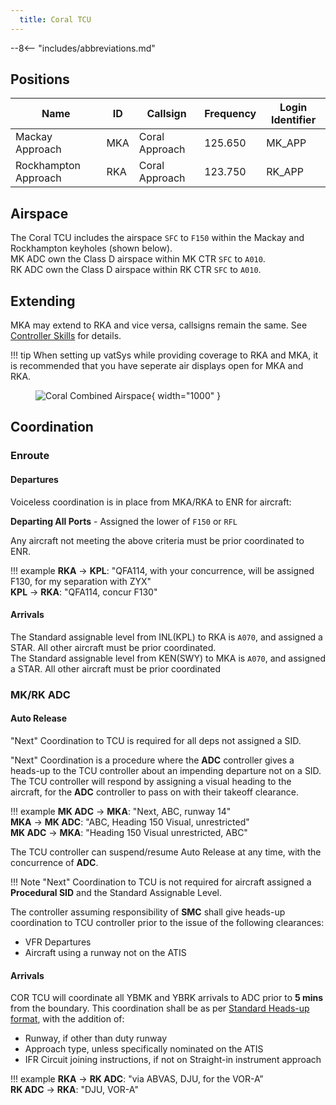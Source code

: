 ```yaml
---
  title: Coral TCU
---
```


--8<-- "includes/abbreviations.md"

## Positions

| Name               | ID      | Callsign       | Frequency        | Login Identifier              |
| ------------------ | --------------| -------------- | ---------------- | ---------------------|
| Mackay Approach  | MKA | Coral Approach  | 125.650       | MK_APP    |
| Rockhampton Approach  | RKA | Coral Approach   | 123.750        | RK_APP                 |

## Airspace
The Coral TCU includes the airspace `SFC` to `F150` within the Mackay and Rockhampton keyholes (shown below).  
MK ADC own the Class D airspace within MK CTR `SFC` to `A010`.  
RK ADC own the Class D airspace within RK CTR `SFC` to `A010`.  

## Extending
MKA may extend to RKA and vice versa, callsigns remain the same. See [Controller Skills](../controller-skills/extending.md) for details.

!!! tip
    When setting up vatSys while providing coverage to RKA and MKA, it is recommended that you have seperate air displays open for MKA and RKA.
    <figure markdown>
    ![Coral Combined Airspace](img/coraltcusetup.png){ width="1000" }
    </figure>
## Coordination

### Enroute
#### Departures
Voiceless coordination is in place from MKA/RKA to ENR for aircraft:  

**Departing All Ports** - Assigned the lower of `F150` or `RFL`  

Any aircraft not meeting the above criteria must be prior coordinated to ENR.

!!! example
    <span class="hotline">**RKA** -> **KPL**</span>: "QFA114, with your concurrence, will be assigned F130, for my separation with ZYX"  
    <span class="hotline">**KPL** -> **RKA**</span>: "QFA114, concur F130"  

#### Arrivals
The Standard assignable level from INL(KPL) to RKA is `A070`, and assigned a STAR. All other aircraft must be prior coordinated.  
The Standard assignable level from KEN(SWY) to MKA is `A070`, and assigned a STAR. All other aircraft must be prior coordinated

### MK/RK ADC
#### Auto Release
"Next" Coordination to TCU is required for all deps not assigned a SID.

"Next" Coordination is a procedure where the **ADC** controller gives a heads-up to the TCU controller about an impending departure not on a SID. The TCU controller will respond by assigning a visual heading to the aircraft, for the **ADC** controller to pass on with their takeoff clearance.

!!! example
    <span class="hotline">**MK ADC** -> **MKA**</span>: "Next, ABC, runway 14"  
    <span class="hotline">**MKA** -> **MK ADC**</span>: "ABC, Heading 150 Visual, unrestricted"  
    <span class="hotline">**MK ADC** -> **MKA**</span>: "Heading 150 Visual unrestricted, ABC"

The TCU controller can suspend/resume Auto Release at any time, with the concurrence of **ADC**.

!!! Note
    "Next" Coordination to TCU is not required for aircraft assigned a **Procedural SID** and the Standard Assignable Level.

The controller assuming responsibility of **SMC** shall give heads-up coordination to TCU controller prior to the issue of the following clearances:  

- VFR Departures  
- Aircraft using a runway not on the ATIS

#### Arrivals
COR TCU will coordinate all YBMK and YBRK arrivals to ADC prior to **5 mins** from the boundary. This coordination shall be as per [Standard Heads-up format](../../controller-skills/coordination/#heads-up), with the addition of:

- Runway, if other than duty runway  
- Approach type, unless specifically nominated on the ATIS  
- IFR Circuit joining instructions, if not on Straight-in instrument approach

!!! example
    <span class="hotline">**RKA** -> **RK ADC**</span>: "via ABVAS, DJU, for the VOR-A”  
    <span class="hotline">**RK ADC** -> **RKA**</span>: "DJU, VOR-A"